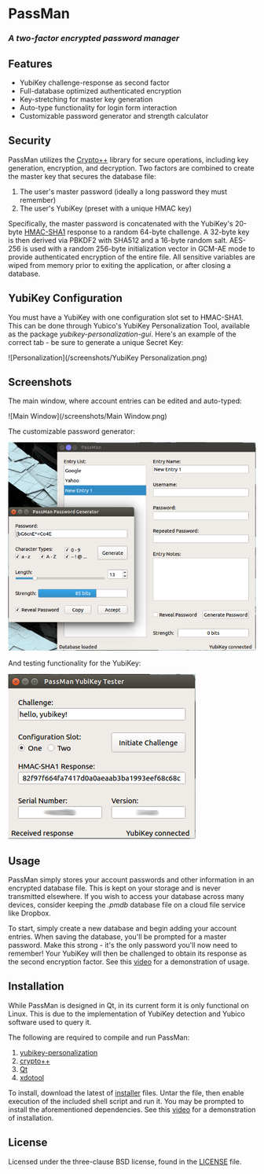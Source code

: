 # PassMan
### *A two-factor encrypted password manager*

## Features
* YubiKey challenge-response as second factor
* Full-database optimized authenticated encryption
* Key-stretching for master key generation
* Auto-type functionality for login form interaction
* Customizable password generator and strength calculator

## Security
PassMan utilizes the [Crypto++](https://www.cryptopp.com/) library for secure operations, including key generation, encryption, and decryption.  Two factors are combined to create the master key that secures the database file:

1. The user's master password (ideally a long password they must remember)
2. The user's YubiKey (preset with a unique HMAC key)

Specifically, the master password is concatenated with the YubiKey's 20-byte [HMAC-SHA1](https://en.wikipedia.org/wiki/Hash-based_message_authentication_code) response to a random 64-byte challenge.  A 32-byte key is then derived via PBKDF2 with SHA512 and a 16-byte random salt.  AES-256 is used with a random 256-byte initialization vector in GCM-AE mode to provide authenticated encryption of the entire file.  All sensitive variables are wiped from memory prior to exiting the application, or after closing a database.

## YubiKey Configuration
You must have a YubiKey with one configuration slot set to HMAC-SHA1.  This can be done through Yubico's YubiKey Personalization Tool, available as the package *yubikey-personalization-gui*.  Here's an example of the correct tab - be sure to generate a unique Secret Key:

![Personalization](/screenshots/YubiKey Personalization.png)

## Screenshots
The main window, where account entries can be edited and auto-typed:

![Main Window](/screenshots/Main Window.png)


The customizable password generator:

![Generator](/screenshots/Generator.png)


And testing functionality for the YubiKey:

![YubiKey](/screenshots/YubiKey.png)

## Usage
PassMan simply stores your account passwords and other information in an encrypted database file.  This is kept on your storage and is never transmitted elsewhere.  If you wish to access your database across many devices, consider keeping the *.pmdb* database file on a cloud file service like Dropbox.

To start, simply create a new database and begin adding your account entries.  When saving the database, you'll be prompted for a master password.  Make this strong - it's the only password you'll now need to remember!  Your YubiKey will then be challenged to obtain its response as the second encryption factor.  See this [video](https://www.youtube.com/watch?v=BNIZxAZJLts) for a demonstration of usage.

## Installation
While PassMan is designed in Qt, in its current form it is only functional on Linux.  This is due to the implementation of YubiKey detection and Yubico software used to query it.

The following are required to compile and run PassMan:

1. [yubikey-personalization](https://developers.yubico.com/yubikey-personalization/)
2. [crypto++](https://www.cryptopp.com)
3. [Qt](http://doc.qt.io/qt-5/)
4. [xdotool](http://www.semicomplete.com/projects/xdotool)

To install, download the latest of [installer](/install/) files.  Untar the file, then enable execution of the included shell script and run it.  You may be prompted to install the aforementioned dependencies.  See this [video](https://www.youtube.com/watch?v=nsx8m-WDR2M) for a demonstration of installation.

## License
Licensed under the three-clause BSD license, found in the [LICENSE](/PassMan/LICENSE) file.
